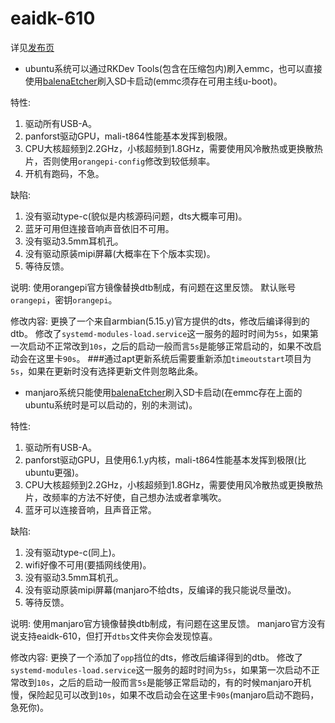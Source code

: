 # eaidk-610

详见[发布页](https://github.com/Lasius-alienus/eaidk-610/releases/ "发布页")

- ubuntu系统可以通过RKDev Tools(包含在压缩包内)刷入emmc，也可以直接使用[balenaEtcher](https://etcher.balena.io/#download-etcher "balenaEtcher")刷入SD卡启动(emmc须存在可用主线u-boot)。

特性:
1. 驱动所有USB-A。
1. panforst驱动GPU，mali-t864性能基本发挥到极限。
1. CPU大核超频到2.2GHz，小核超频到1.8GHz，需要使用风冷散热或更换散热片，否则使用`orangepi-config`修改到较低频率。
1. 开机有跑码，不急。

缺陷:
1. 没有驱动type-c(貌似是内核源码问题，dts大概率可用)。
1. 蓝牙可用但连接音响声音依旧不可用。
1. 没有驱动3.5mm耳机孔。
1. 没有驱动原装mipi屏幕(大概率在下个版本实现)。
1. 等待反馈。

说明:
使用orangepi官方镜像替换dtb制成，有问题在这里反馈。
默认账号`orangepi`，密钥`orangepi`。

修改内容:
更换了一个来自armbian(5.15.y)官方提供的dts，修改后编译得到的dtb。
修改了`systemd-modules-load.service`这一服务的超时时间为`5s`，如果第一次启动不正常改到`10s`，之后的启动一般而言`5s`是能够正常启动的，如果不改启动会在这里卡`90s`。
###通过apt更新系统后需要重新添加`timeoutstart`项目为`5s`，如果在更新时没有选择更新文件则忽略此条。

- manjaro系统只能使用[balenaEtcher](https://etcher.balena.io/#download-etcher "balenaEtcher")刷入SD卡启动(在emmc存在上面的ubuntu系统时是可以启动的，别的未测试)。

特性:
1. 驱动所有USB-A。
1. panforst驱动GPU，且使用6.1.y内核，mali-t864性能基本发挥到极限(比ubuntu更强)。
1. CPU大核超频到2.2GHz，小核超频到1.8GHz，需要使用风冷散热或更换散热片，改频率的方法不好使，自己想办法或者拿嘴吹。
1. 蓝牙可以连接音响，且声音正常。

缺陷:
1. 没有驱动type-c(同上)。
1. wifi好像不可用(要插网线使用)。
1. 没有驱动3.5mm耳机孔。
1. 没有驱动原装mipi屏幕(manjaro不给dts，反编译的我只能说尽量改)。
1. 等待反馈。

说明:
使用manjaro官方镜像替换dtb制成，有问题在这里反馈。
manjaro官方没有说支持eaidk-610，但打开`dtbs`文件夹你会发现惊喜。

修改内容:
更换了一个添加了`opp`挡位的dts，修改后编译得到的dtb。
修改了`systemd-modules-load.service`这一服务的超时时间为`5s`，如果第一次启动不正常改到`10s`，之后的启动一般而言`5s`是能够正常启动的，有的时候manjaro开机慢，保险起见可以改到`10s`，如果不改启动会在这里卡`90s`(manjaro启动不跑码，急死你)。
